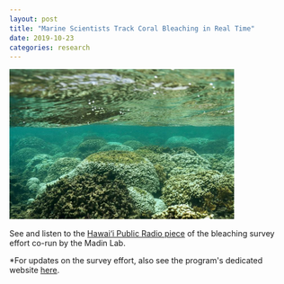 ```yaml
---
layout: post
title: "Marine Scientists Track Coral Bleaching in Real Time"
date: 2019-10-23
categories: research
---
```


<img src="/assets/bleaching_partiallydead.jpg" width="400"/>

See and listen to the [Hawai‘i Public Radio piece](https://www.hawaiipublicradio.org/post/marine-scientists-track-coral-bleaching-real-time) of the bleaching survey effort co-run by the Madin Lab. 

*For updates on the survey effort, also see the program's dedicated website [here](https://himb-projects.github.io/about/).